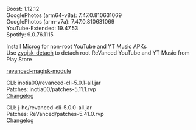 Boost: 1.12.12  
GooglePhotos (arm64-v8a): 7.47.0.810631069  
GooglePhotos (arm-v7a): 7.47.0.810631069  
YouTube-Extended: 19.47.53  
Spotify: 9.0.76.1115  

Install [Microg](https://github.com/ReVanced/GmsCore/releases) for non-root YouTube and YT Music APKs  
Use [zygisk-detach](https://github.com/j-hc/zygisk-detach) to detach root ReVanced YouTube and YT Music from Play Store  

[revanced-magisk-module](https://github.com/j-hc/revanced-magisk-module)
  
CLI: inotia00/revanced-cli-5.0.1-all.jar  
Patches: inotia00/patches-5.11.1.rvp  
[Changelog](https://github.com/inotia00/revanced-patches/releases/tag/v5.11.1)

CLI: j-hc/revanced-cli-5.0.0-all.jar  
Patches: ReVanced/patches-5.41.0.rvp  
[Changelog](https://github.com/ReVanced/revanced-patches/releases/tag/v5.41.0)  
